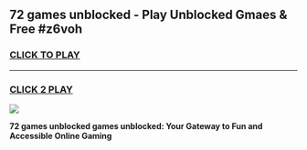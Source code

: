 
## 72 games unblocked - Play Unblocked Gmaes & Free #z6voh
<h3>
<a href="https://news.freeplayer.one?title=72_games_unblocked&ref=03M">CLICK TO PLAY</a></h3>
<hr>

<h3>
<a href="https://news.freeplayer.one?title=72_games_unblocked&ref=03M">CLICK 2 PLAY</a>
  
</h3>

<a href="https://news.freeplayer.one?title=72_games_unblocked&ref=03M"><img src="https://clearcache.store/games.png"></a>


**72 games unblocked games unblocked: Your Gateway to Fun and Accessible Online Gaming**
